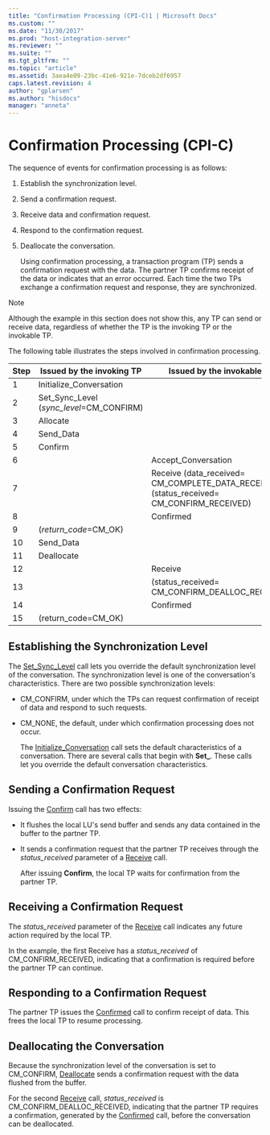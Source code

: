```yaml
---
title: "Confirmation Processing (CPI-C)1 | Microsoft Docs"
ms.custom: ""
ms.date: "11/30/2017"
ms.prod: "host-integration-server"
ms.reviewer: ""
ms.suite: ""
ms.tgt_pltfrm: ""
ms.topic: "article"
ms.assetid: 3aea4e09-23bc-41e6-921e-7dceb2df6957
caps.latest.revision: 4
author: "gplarsen"
ms.author: "hisdocs"
manager: "anneta"
---
```

# Confirmation Processing (CPI-C)
The sequence of events for confirmation processing is as follows:  
  
1. Establish the synchronization level.  
  
2. Send a confirmation request.  
  
3. Receive data and confirmation request.  
  
4. Respond to the confirmation request.  
  
5. Deallocate the conversation.  
  
   Using confirmation processing, a transaction program (TP) sends a confirmation request with the data. The partner TP confirms receipt of the data or indicates that an error occurred. Each time the two TPs exchange a confirmation request and response, they are synchronized.  
  
> [!NOTE]
>  Although the example in this section does not show this, any TP can send or receive data, regardless of whether the TP is the invoking TP or the invokable TP.  
  
 The following table illustrates the steps involved in confirmation processing.  
  
|Step|Issued by the invoking TP|Issued by the invokable TP|  
|----------|-------------------------------|--------------------------------|  
|1|Initialize_Conversation||  
|2|Set_Sync_Level   (*sync_level*=CM_CONFIRM)||  
|3|Allocate||  
|4|Send_Data||  
|5|Confirm||  
|6||Accept_Conversation|  
|7||Receive     (data_received=       CM_COMPLETE_DATA_RECEIVED)     (status_received=       CM_CONFIRM_RECEIVED)|  
|8||Confirmed|  
|9|(*return_code*=CM_OK)||  
|10|Send_Data||  
|11|Deallocate||  
|12||Receive|  
|13||(status_received=       CM_CONFIRM_DEALLOC_RECEIVED)|  
|14||Confirmed|  
|15|(return_code=CM_OK)||  
  
## Establishing the Synchronization Level  
 The [Set_Sync_Level](./set-sync-level-cpi-c-1.md) call lets you override the default synchronization level of the conversation. The synchronization level is one of the conversation's characteristics. There are two possible synchronization levels:  
  
- CM_CONFIRM, under which the TPs can request confirmation of receipt of data and respond to such requests.  
  
- CM_NONE, the default, under which confirmation processing does not occur.  
  
  The [Initialize_Conversation](./initialize-conversation-cpi-c-1.md) call sets the default characteristics of a conversation. There are several calls that begin with **Set_**. These calls let you override the default conversation characteristics.  
  
## Sending a Confirmation Request  
 Issuing the [Confirm](./confirm-cpi-c-2.md) call has two effects:  
  
- It flushes the local LU's send buffer and sends any data contained in the buffer to the partner TP.  
  
- It sends a confirmation request that the partner TP receives through the *status_received* parameter of a [Receive](./receive-cpi-c-2.md) call.  
  
  After issuing **Confirm**, the local TP waits for confirmation from the partner TP.  
  
## Receiving a Confirmation Request  
 The *status_received* parameter of the [Receive](./receive-cpi-c-2.md) call indicates any future action required by the local TP.  
  
 In the example, the first Receive has a *status_received* of CM_CONFIRM_RECEIVED, indicating that a confirmation is required before the partner TP can continue.  
  
## Responding to a Confirmation Request  
 The partner TP issues the [Confirmed](./confirmed-cpi-c-2.md) call to confirm receipt of data. This frees the local TP to resume processing.  
  
## Deallocating the Conversation  
 Because the synchronization level of the conversation is set to CM_CONFIRM, [Deallocate](./deallocate-cpi-c-1.md) sends a confirmation request with the data flushed from the buffer.  
  
 For the second [Receive](./receive-cpi-c-2.md) call, *status_received* is CM_CONFIRM_DEALLOC_RECEIVED, indicating that the partner TP requires a confirmation, generated by the [Confirmed](./confirmed-cpi-c-2.md) call, before the conversation can be deallocated.